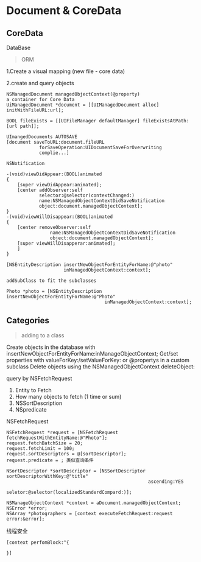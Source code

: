 Document & CoreData
===================
CoreData
--------
DataBase

> ORM

1.Create a visual mapping (new file - core data)

2.create and query objects

	NSManagedDocument managedObjectContext(@property)
	a container for Core Data
	UiManagedDocument *document = [[UIManagedDocument alloc] initWithFileURL:url];

	BOOL fileExists = [[UIFileManager defaultManager] fileExistsAtPath:[url path]];

	UImangedDocuments AUTOSAVE
	[document saveToURL:document.fileURL
				forSaveOperation:UIDocumentSaveForOverwriting
				complie...]

	NSNotification

	-(void)viewDidAppear:(BOOL)animated
	{
		[super viewDidAppear:animated];
		[center addObserver:self
				selector:@selector(contextChanged:)
				name:NSManagedObjectContextDidSaveNotification
				object:document.managedObjectContext];
	}
	-(void)viewWillDisappear:(BOOL)animated
	{
		[center removeObserver:self
					name:NSManagedObjectContextDidSaveNotification
					object:document.managedObjectContext];
		[super viewWillDisapperar:animated];
		]
	}

	[NSEntityDescription insertNewObjectForEntityForName:@"photo"
						 inManagedObjectContext:context];

	addSubClass to fit the subclasses

	Photo *photo = [NSEntityDescription insertNewObjectForEntityForName:@"Photo"
										inManagedObjectContext:context];
Categories
----------
> adding to a class

Create objects in the database with insertNewObjectForEntityForName:inManageObjectContext;
Get/set properties with valueForKey:/setValueForKey: or @propertys in a custom subclass
Delete objects using the NSManagedObjectContext deleteObject:

query by NSFetchRequest
1. Entity to Fetch
2. How many objects to fetch (1 time or sum)
3. NSSortDescription
4. NSpredicate

NSFetchRequest

	NSFetchRequest *request = [NSFetchRequest fetchRequestWithEntityName:@"Photo"];
	request.fetchBatchSize = 20;
	request.fetchLimit = 100;
	request.sortDescriptors = @[sortDescriptor];
	request.predicate = ; 类似查询条件

	NSortDescriptor *sortDescriptor = [NSSortDescriptor sortDescriptorWithKey:@"title"
														ascending:YES
														seletor:@selector(localizedStanderdCompard:)];

	NSManageObjectContext *context = aDocument.managedObjectContext;
	NSError *error;
	NSArray *photographers = [context executeFetchRequest:request error:&error];

线程安全

	[context perfomBlock:^{

	}]
